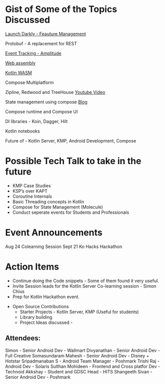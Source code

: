 
# Gist of Some of the Topics Discussed

[Launch Darkly - Feauture Management](https://launchdarkly.com/)

Protobuf - A replacement for REST

[Event Tracking - Amplitude](https://amplitude.com/)

[Web assembly](https://webassembly.org/)

[Kotlin WASM](https://kotlinlang.org/docs/wasm-overview.html)

Compose Multiplatform

Zipline, Redwood and TreeHouse [Youtube Video](https://www.youtube.com/watch?v=G4LK_euTadU)

State management using compose [Blog](https://jakewharton.com/the-state-of-managing-state-with-compose/)

Compose runtime and Compose UI

DI libraries - Koin, Dagger, Hilt

Kotlin notebooks

Future of - Kotlin Server, KMP, Android Development, Compose

# Possible Tech Talk to take in the future
* KMP Case Studies
* KSP’s over KAPT
* Coroutine Internals
* Basic Threading concepts in Kotlin
* Compose for State Management (Molecule)
* Conduct seperate events for Students and Professionals

# Event Announcements
Aug 24 Colearning Session
Sept 21 Ko Hacks Hackathon


# Action Items
* Continue doing the Code snippets - Some of them found it very useful.
* Invite Session leads for the Kotlin Server Co-learning session - Simon Chius
* Prep for Kotlin Hackathon event.
- Open Source Contributions
    - Starter Projects - Kotlin Server, KMP (Useful for students)
    - Library building
    - Project Ideas discussed - 

## Attendees:
Simon - Senior Android Dev - Wallmart
Divyanathan - Senior Android Dev - Full Creative
Somasundaram Mahesh - Senior Android Dev - Disney + Hotstar
Sripadmanaban S - Android Team Manager - Poshmark
Trishi Raj - Android Dev - Solaris
Sulthan Mohideen - Frontend and Cross platfor Dev - Technoid
Akkshay - Student and GDSC Head - HITS
Shangeeth Sivan - Senior Android Dev - Poshmark